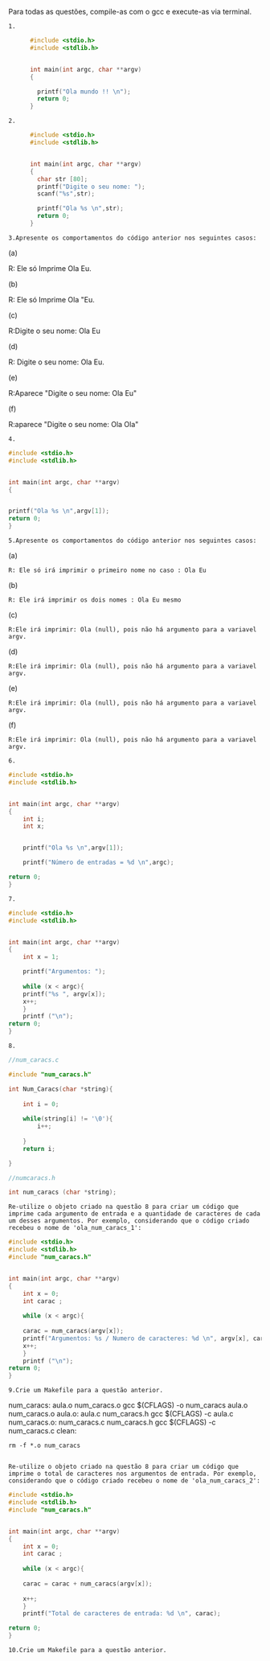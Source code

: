 

Para todas as questões, compile-as com o gcc e execute-as via terminal.

    1.
    
```C    
      #include <stdio.h>
      #include <stdlib.h>


      int main(int argc, char **argv)
      {

        printf("Ola mundo !! \n");
        return 0;
      }
```      

    2.
```C
      #include <stdio.h>
      #include <stdlib.h>


      int main(int argc, char **argv)
      {
        char str [80];
        printf("Digite o seu nome: ");
        scanf("%s",str);

        printf("Ola %s \n",str);
        return 0;
      }
```

    3.Apresente os comportamentos do código anterior nos seguintes casos:
    

(a) 

R: Ele só Imprime Ola Eu. 

(b)

R: Ele só Imprime Ola "Eu.

(c) 

R:Digite o seu nome: Ola Eu 

(d) 

R: Digite o seu nome: Ola Eu.

(e) 

R:Aparece "Digite o seu nome: Ola Eu" 

(f) 

R:aparece "Digite o seu nome: Ola Ola" 

    4.

```C
#include <stdio.h>
#include <stdlib.h>


int main(int argc, char **argv)
{


printf("Ola %s \n",argv[1]);
return 0;
}

```

    5.Apresente os comportamentos do código anterior nos seguintes casos:

(a)

    R: Ele só irá imprimir o primeiro nome no caso : Ola Eu
    

(b) 

    R: Ele irá imprimir os dois nomes : Ola Eu mesmo

(c) 

    R:Ele irá imprimir: Ola (null), pois não há argumento para a variavel argv. 


(d)

    R:Ele irá imprimir: Ola (null), pois não há argumento para a variavel argv. 

(e) 

    R:Ele irá imprimir: Ola (null), pois não há argumento para a variavel argv.     

(f) 

    R:Ele irá imprimir: Ola (null), pois não há argumento para a variavel argv. 

    6.
```C
#include <stdio.h>
#include <stdlib.h>


int main(int argc, char **argv)
{
	int i;
	int x;


	printf("Ola %s \n",argv[1]);

	printf("Número de entradas = %d \n",argc);

return 0;
}

```

    7.

```C
#include <stdio.h>
#include <stdlib.h>


int main(int argc, char **argv)
{
	int x = 1;

	printf("Argumentos: ");
	
	while (x < argc){
	printf("%s ", argv[x]);
	x++;
	}
	printf ("\n");
return 0;
}

```
    8.
    
```C
//num_caracs.c

#include "num_caracs.h"

int Num_Caracs(char *string){
	
	int i = 0;
	
	while(string[i] != '\0'){
		i++;
		
	} 
	return i;

}

```
```C
//numcaracs.h

int num_caracs (char *string);

```
    Re-utilize o objeto criado na questão 8 para criar um código que imprime cada argumento de entrada e a quantidade de caracteres de cada um desses argumentos. Por exemplo, considerando que o código criado recebeu o nome de 'ola_num_caracs_1':

```C
#include <stdio.h>
#include <stdlib.h>
#include "num_caracs.h"


int main(int argc, char **argv)
{
	int x = 0;
	int carac ;
	
	while (x < argc){
	
	carac = num_caracs(argv[x]);		
	printf("Argumentos: %s / Numero de caracteres: %d \n", argv[x], carac);
	x++;
	}
	printf ("\n");
return 0;
}

```

    9.Crie um Makefile para a questão anterior.

num_caracs: aula.o num_caracs.o
	gcc $(CFLAGS) -o num_caracs aula.o num_caracs.o
aula.o: aula.c num_caracs.h
	gcc $(CFLAGS) -c aula.c
num_caracs.o: num_caracs.c num_caracs.h
	gcc $(CFLAGS) -c num_caracs.c
clean:

	rm -f *.o num_caracs


    Re-utilize o objeto criado na questão 8 para criar um código que imprime o total de caracteres nos argumentos de entrada. Por exemplo, considerando que o código criado recebeu o nome de 'ola_num_caracs_2':
```C
#include <stdio.h>
#include <stdlib.h>
#include "num_caracs.h"


int main(int argc, char **argv)
{
	int x = 0;
	int carac ;
	
	while (x < argc){
	
	carac = carac + num_caracs(argv[x]);		
	
	x++;
	}
	printf("Total de caracteres de entrada: %d \n", carac);

return 0;
}

```
    
    10.Crie um Makefile para a questão anterior.

